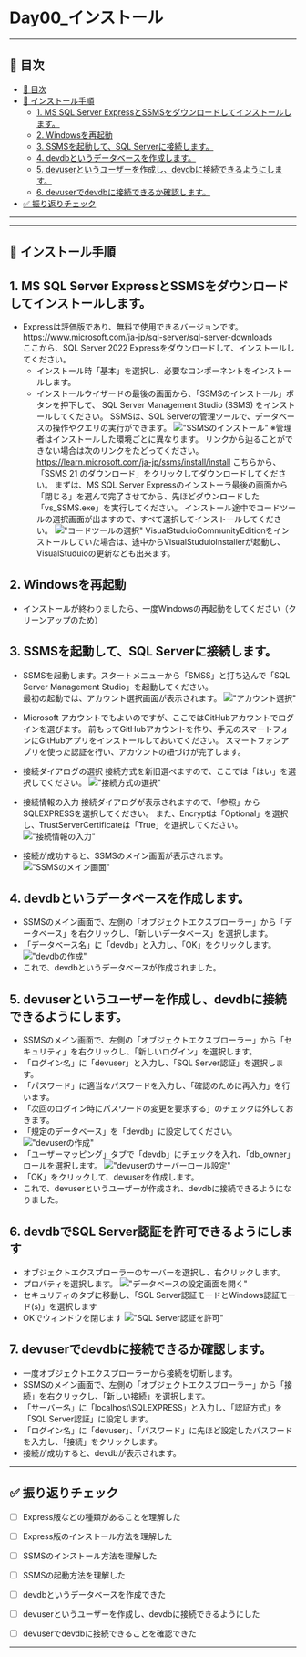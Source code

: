 # Day00_インストール

---

## 🎯 目次
- [🎯 目次](#-目次)
- [📝 インストール手順](#-インストール手順)
  - [1. MS SQL Server ExpressとSSMSをダウンロードしてインストールします。](#1-ms-sql-server-expressとssmsをダウンロードしてインストールします)
  - [2. Windowsを再起動](#2-windowsを再起動)
  - [3. SSMSを起動して、SQL Serverに接続します。](#3-ssmsを起動してsql-serverに接続します)
  - [4. devdbというデータベースを作成します。](#4-devdbというデータベースを作成します)
  - [5. devuserというユーザーを作成し、devdbに接続できるようにします。](#5-devuserというユーザーを作成しdevdbに接続できるようにします)
  - [6. devuserでdevdbに接続できるか確認します。](#6-devuserでdevdbに接続できるか確認します)
- [✅ 振り返りチェック](#-振り返りチェック)
---

---

## 📝 インストール手順
## 1. MS SQL Server ExpressとSSMSをダウンロードしてインストールします。 
   - Expressは評価版であり、無料で使用できるバージョンです。  
      https://www.microsoft.com/ja-jp/sql-server/sql-server-downloads  
      ここから、SQL Server 2022 Expressをダウンロードして、インストールしてください。
      - インストール時「基本」を選択し、必要なコンポーネントをインストールします。
      - インストールウイザードの最後の画面から、「SSMSのインストール」ボタンを押下して、
        SQL Server Management Studio (SSMS) をインストールしてください。
        SSMSは、SQL Serverの管理ツールで、データベースの操作やクエリの実行ができます。
        !["SSMSのインストール"](images/00_install_ssms.png)
         ※管理者はインストールした環境ごとに異なります。
         リンクから辿ることができない場合は次のリンクをたどってください。
         https://learn.microsoft.com/ja-jp/ssms/install/install
         こちらから、「SSMS 21 のダウンロード」をクリックしてダウンロードしてください。
         まずは、MS SQL Server Expressのインストーラ最後の画面から「閉じる」を選んで完了させてから、先ほどダウンロードした「vs_SSMS.exe」を実行してください。
         インストール途中でコードツールの選択画面が出ますので、すべて選択してインストールしてください。
         !["コードツールの選択"](images/00_SelectCodeTool.png)
         VisualStuduioCommunityEditionをインストールしていた場合は、途中からVisualStuduioInstallerが起動し、VisualStuduioの更新なども出来ます。
## 2. Windowsを再起動
   - インストールが終わりましたら、一度Windowsの再起動をしてください（クリーンアップのため）
## 3. SSMSを起動して、SQL Serverに接続します。
   - SSMSを起動します。スタートメニューから「SMSS」と打ち込んで「SQL Server Management Studio」を起動してください。  
     最初の起動では、アカウント選択画面が表示されます。
     !["アカウント選択"](images/00_LaunchSSMS.png)
   - Microsoft アカウントでもよいのですが、ここではGitHubアカウントでログインを選びます。
      前もってGitHubアカウントを作り、手元のスマートフォンにGitHubアプリをインストールしておいてください。
      スマートフォンアプリを使った認証を行い、アカウントの紐づけが完了します。
   - 接続ダイアログの選択
     接続方式を新旧選べますので、ここでは「はい」を選択してください。
     !["接続方式の選択"](images/00_NewOrOld.png)

   - 接続情報の入力
      接続ダイアログが表示されますので、「参照」からSQLEXPRESSを選択してください。
      また、Encryptは「Optional」を選択し、TrustServerCertificateは「True」を選択してください。
     !["接続情報の入力"](images/00_Connect.png)
   - 接続が成功すると、SSMSのメイン画面が表示されます。
       !["SSMSのメイン画面"](images/00_SSMSMain.png)

## 4. devdbというデータベースを作成します。
   - SSMSのメイン画面で、左側の「オブジェクトエクスプローラー」から「データベース」を右クリックし、「新しいデータベース」を選択します。
   - 「データベース名」に「devdb」と入力し、「OK」をクリックします。
   !["devdbの作成"](images/00_devdb.png)
   - これで、devdbというデータベースが作成されました。
## 5. devuserというユーザーを作成し、devdbに接続できるようにします。
   - SSMSのメイン画面で、左側の「オブジェクトエクスプローラー」から「セキュリティ」を右クリックし、「新しいログイン」を選択します。
   - 「ログイン名」に「devuser」と入力し、「SQL Server認証」を選択します。
   - 「パスワード」に適当なパスワードを入力し、「確認のために再入力」を行います。
   - 「次回のログイン時にパスワードの変更を要求する」のチェックは外しておきます。
   - 「規定のデータベース」を「devdb」に設定してください。
   !["devuserの作成"](images/00_devuser.png)
   - 「ユーザーマッピング」タブで「devdb」にチェックを入れ、「db_owner」ロールを選択します。
   !["devuserのサーバーロール設定"](images/00_userMapping.png)
   - 「OK」をクリックして、devuserを作成します。
   - これで、devuserというユーザーが作成され、devdbに接続できるようになりました。
## 6. devdbでSQL Server認証を許可できるようにします
   - オブジェクトエクスプローラーのサーバーを選択し、右クリックします。
   - プロパティを選択します。
   !["データベースの設定画面を開く"](images/00_howto_open_server_property_1.png)
   - セキュリティのタブに移動し、「SQL Server認証モードとWindows認証モード(s)」を選択します
   - OKでウィンドウを閉じます
   !["SQL Server認証を許可"](images/00_howto_open_server_property_2.png)

## 7. devuserでdevdbに接続できるか確認します。
   - 一度オブジェクトエクスプローラーから接続を切断します。
   - SSMSのメイン画面で、左側の「オブジェクトエクスプローラー」から「接続」を右クリックし、「新しい接続」を選択します。
   - 「サーバー名」に「localhost\SQLEXPRESS」と入力し、「認証方式」を「SQL Server認証」に設定します。
   - 「ログイン名」に「devuser」、「パスワード」に先ほど設定したパスワードを入力し、「接続」をクリックします。
   - 接続が成功すると、devdbが表示されます。
---
## ✅ 振り返りチェック

- [ ] Express版などの種類があることを理解した
- [ ] Express版のインストール方法を理解した
- [ ] SSMSのインストール方法を理解した
- [ ] SSMSの起動方法を理解した
- [ ] devdbというデータベースを作成できた
- [ ] devuserというユーザーを作成し、devdbに接続できるようにした
- [ ] devuserでdevdbに接続できることを確認できた


---
